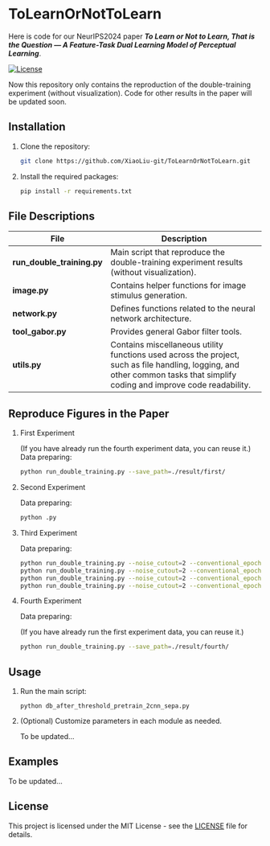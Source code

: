 # ToLearnOrNotToLearn
Here is code for our NeurIPS2024 paper ***To Learn or Not to Learn, That is the Question — A Feature-Task Dual Learning Model of Perceptual Learning***.

[![License](https://img.shields.io/badge/license-MIT-blue.svg)](LICENSE)

Now this repository only contains the reproduction of the double-training experiment (without visualization).
Code for other results in the paper will be updated soon.

## Installation

1. Clone the repository:
    ```bash
    git clone https://github.com/XiaoLiu-git/ToLearnOrNotToLearn.git
    ```
2. Install the required packages:
    ```bash
    pip install -r requirements.txt
    ```

## File Descriptions

| File | Description |
| ---- | ----------- |
| **run_double_training.py** | Main script that reproduce the double-training experiment results (without visualization). |
| **image.py** | Contains helper functions for image stimulus generation. |
| **network.py** | Defines functions related to the neural network architecture. 
| **tool_gabor.py** | Provides general Gabor filter tools. |
| **utils.py** | Contains miscellaneous utility functions used across the project, such as file handling, logging, and other common tasks that simplify coding and improve code readability. |

## Reproduce Figures in the Paper

1. First Experiment

    (If you have already run the fourth experiment data, you can reuse it.)
    Data preparing:
    ```bash
    python run_double_training.py --save_path=./result/first/
    ```

2. Second Experiment

    Data preparing:
    ```bash
    python .py
    ```

3. Third Experiment

    Data preparing:
    ```bash
    python run_double_training.py --noise_cutout=2 --conventional_epoch=40 --save_path=./result/third/2sessions/
    python run_double_training.py --noise_cutout=2 --conventional_epoch=80 --save_path=./result/third/4sessions/
    python run_double_training.py --noise_cutout=2 --conventional_epoch=160 --save_path=./result/third/8sessions/
    python run_double_training.py --noise_cutout=2 --conventional_epoch=240 --save_path=./result/third/12sessions/
    ```

4. Fourth Experiment

    Data preparing:

    (If you have already run the first experiment data, you can reuse it.)
    ```bash
    python run_double_training.py --save_path=./result/fourth/
    ```

## Usage

1. Run the main script:
    ```bashs
    python db_after_threshold_pretrain_2cnn_sepa.py
    ```
2. (Optional) Customize parameters in each module as needed.

    To be updated...

## Examples

To be updated...


## License

This project is licensed under the MIT License - see the [LICENSE](LICENSE) file for details.


